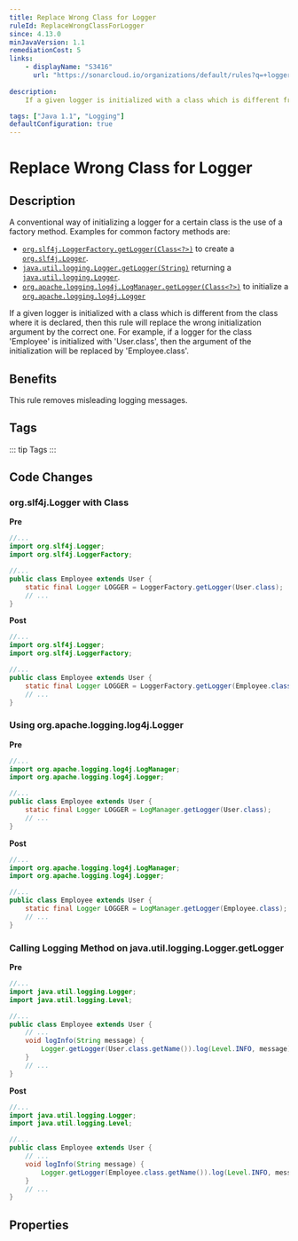 ```yaml
---
title: Replace Wrong Class for Logger
ruleId: ReplaceWrongClassForLogger
since: 4.13.0
minJavaVersion: 1.1
remediationCost: 5
links:
    - displayName: "S3416"
      url: "https://sonarcloud.io/organizations/default/rules?q=+logger&open=java%3AS3416"
    
description:
    If a given logger is initialized with a class which is different from the class where it is declared, then this rule will replace the wrong initialization argument by the correct one. For example, if a logger for the class 'Employee' is initialized with 'User.class', then the argument of the initialization will be replaced by 'Employee.class'.

tags: ["Java 1.1", "Logging"]
defaultConfiguration: true
---
```


# Replace Wrong Class for Logger

## Description

A conventional way of initializing a logger for a certain class is the use of a factory method. Examples for common factory methods are:

* [`org.slf4j.LoggerFactory.getLogger(Class<?>)`](https://www.slf4j.org/api/org/slf4j/LoggerFactory.html#getLogger-java.lang.Class-)
 to create a [`org.slf4j.Logger`](https://www.slf4j.org/api/org/slf4j/Logger.html).
*  [`java.util.logging.Logger.getLogger(String)`](https://docs.oracle.com/en/java/javase/17/docs/api/java.logging/java/util/logging/Logger.html#getLogger(java.lang.String))
 returning a [`java.util.logging.Logger`](https://docs.oracle.com/en/java/javase/17/docs/api/java.logging/java/util/logging/Logger.html).
* [`org.apache.logging.log4j.LogManager.getLogger(Class<?>)`](https://logging.apache.org/log4j/2.x/log4j-api/apidocs/org/apache/logging/log4j/LogManager.html#getLogger-java.lang.Class-) to initialize a [`org.apache.logging.log4j.Logger`](https://logging.apache.org/log4j/2.x/log4j-api/apidocs/org/apache/logging/log4j/Logger.html)

If a given logger is initialized with a class which is different from the class where it is declared, then this rule will replace the wrong initialization argument by the correct one. For example, if a logger for the class 'Employee' is initialized with 'User.class', then the argument of the initialization will be replaced by 'Employee.class'.

## Benefits

This rule removes misleading logging messages.


## Tags

::: tip Tags
<TagLinks />
:::

## Code Changes

### org.slf4j.Logger with Class

__Pre__
```java
//...
import org.slf4j.Logger;
import org.slf4j.LoggerFactory;

//...
public class Employee extends User {
	static final Logger LOGGER = LoggerFactory.getLogger(User.class);
	// ...
}
```

__Post__
```java
//...
import org.slf4j.Logger;
import org.slf4j.LoggerFactory;

//...
public class Employee extends User {
	static final Logger LOGGER = LoggerFactory.getLogger(Employee.class);
	// ...
}
```


### Using org.apache.logging.log4j.Logger

__Pre__
```java
//...
import org.apache.logging.log4j.LogManager;
import org.apache.logging.log4j.Logger;

//...
public class Employee extends User {
	static final Logger LOGGER = LogManager.getLogger(User.class);
	// ...
}
```

__Post__
```java
//...
import org.apache.logging.log4j.LogManager;
import org.apache.logging.log4j.Logger;

//...
public class Employee extends User {
	static final Logger LOGGER = LogManager.getLogger(Employee.class);
	// ...
}
```

### Calling Logging Method on java.util.logging.Logger.getLogger

__Pre__
```java
//...
import java.util.logging.Logger;
import java.util.logging.Level;

//...
public class Employee extends User {
	// ...
	void logInfo(String message) {
		Logger.getLogger(User.class.getName()).log(Level.INFO, message);
	}
	// ...
}
```

__Post__
```java
//...
import java.util.logging.Logger;
import java.util.logging.Level;

//...
public class Employee extends User {
	// ...
	void logInfo(String message) {
		Logger.getLogger(Employee.class.getName()).log(Level.INFO, message);
	}
	// ...
}
```

<VersionNotice />


## Properties

<RuleProperties />
